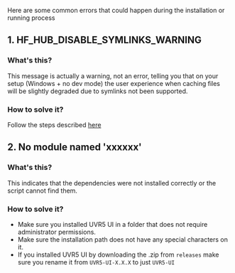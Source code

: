 Here are some common errors that could happen during the installation or running process

## 1. HF_HUB_DISABLE_SYMLINKS_WARNING

### What's this?

This message is actually a warning, not an error, telling you that on your setup (Windows + no dev mode) the user experience when caching files will be slightly degraded due to symlinks not been supported.

### How to solve it?

Follow the steps described [here](https://learn.microsoft.com/en-us/windows/apps/get-started/enable-your-device-for-development)

## 2. No module named 'xxxxxx'

### What's this?

This indicates that the dependencies were not installed correctly or the script cannot find them.

### How to solve it?

- Make sure you installed UVR5 UI in a folder that does not require administrator permissions.
- Make sure the installation path does not have any special characters on it.
- If you installed UVR5 UI by downloading the .zip from `releases` make sure you rename it from `UVR5-UI-X.X.X` to just `UVR5-UI`